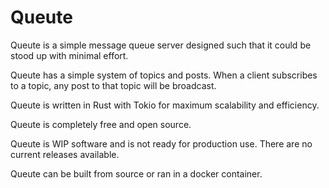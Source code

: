 # Queute

Queute is a simple message queue server designed such that
it could be stood up with minimal effort.

Queute has a simple system of topics and posts. When a 
client subscribes to a topic, any post to that topic will 
be broadcast.

Queute is written in Rust with Tokio for maximum scalability
and efficiency.

Queute is completely free and open source.

Queute is WIP software and is not ready for production use. 
There are no current releases available.

Queute can be built from source or ran in a docker container.

